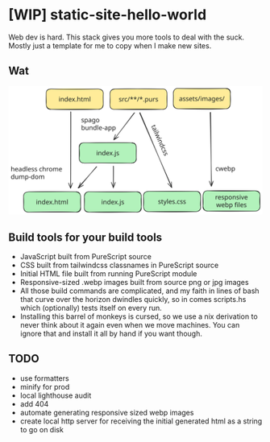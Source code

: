 # [WIP] static-site-hello-world
Web dev is hard. This stack gives you more tools to deal with the suck. Mostly just a template for me to copy when I make new sites.

## Wat

![](diagram.svg)

## Build tools for your build tools
- JavaScript built from PureScript source
- CSS built from tailwindcss classnames in PureScript source
- Initial HTML file built from running PureScript module
- Responsive-sized .webp images built from source png or jpg images
- All those build commands are complicated, and my faith in lines of bash that curve over the horizon dwindles quickly, so in comes scripts.hs which (optionally) tests itself on every run.
- Installing this barrel of monkeys is cursed, so we use a nix derivation to never think about it again even when we move machines. You can ignore that and install it all by hand if you want though.

## TODO
- use formatters
- minify for prod
- local lighthouse audit
- add 404
- automate generating responsive sized webp images
- create local http server for receiving the initial generated html as a string to go on disk
